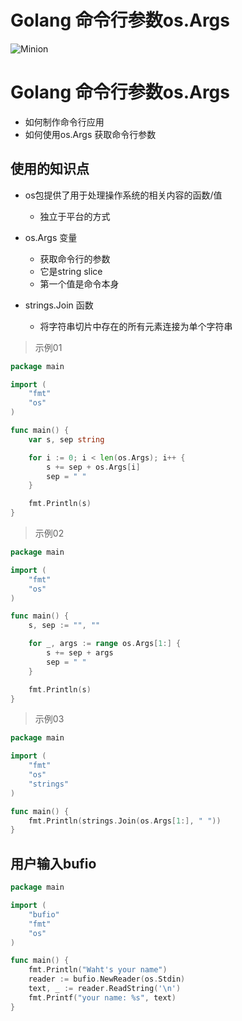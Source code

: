 # Golang 命令行参数os.Args

![Minion](https://images.unsplash.com/photo-1629654297299-c8506221ca97?ixlib=rb-4.0.3&ixid=M3wxMjA3fDB8MHxwaG90by1wYWdlfHx8fGVufDB8fHx8fA%3D%3D&auto=format&fit=crop&w=1548&q=80)
# Golang 命令行参数os.Args
* 如何制作命令行应用
* 如何使用os.Args 获取命令行参数
<!--more-->
## 使用的知识点

* os包提供了用于处理操作系统的相关内容的函数/值
    * 独立于平台的方式

* os.Args 变量
    * 获取命令行的参数
    * 它是string slice
    * 第一个值是命令本身

* strings.Join 函数
    * 将字符串切片中存在的所有元素连接为单个字符串

> 示例01
```go
package main

import (
	"fmt"
	"os"
)

func main() {
	var s, sep string

	for i := 0; i < len(os.Args); i++ {
		s += sep + os.Args[i]
		sep = " "
	}

	fmt.Println(s)
}

```

> 示例02
```go
package main

import (
	"fmt"
	"os"
)

func main() {
	s, sep := "", ""

	for _, args := range os.Args[1:] {
		s += sep + args
		sep = " "
	}

	fmt.Println(s)
}
```
> 示例03
```go
package main

import (
	"fmt"
	"os"
	"strings"
)

func main() {
	fmt.Println(strings.Join(os.Args[1:], " "))
}
```

## 用户输入bufio
```go
package main

import (
	"bufio"
	"fmt"
	"os"
)

func main() {
	fmt.Println("Waht's your name")
	reader := bufio.NewReader(os.Stdin)
	text, _ := reader.ReadString('\n')
	fmt.Printf("your name: %s", text)
}
```
